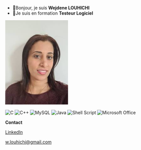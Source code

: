 - 👋Bonjour, je suis **Wejdene LOUHICHI**
- 👀Je suis en formation **Testeur Logiciel**

![photo de Wejdene LOUHICHI](https://github.com/wejdene-it/wejdene-it/blob/main/20200929_144742%20(1)%20(2).jpg)



<img alt="C" src="https://img.shields.io/badge/c-%2300599C.svg?style=for-the-badge&logo=c&logoColor=white"/> <img alt="C++" src="https://img.shields.io/badge/c++-%2300599C.svg?style=for-the-badge&logo=c%2B%2B&logoColor=white"/> <img alt="MySQL" src="https://img.shields.io/badge/mysql-%2300f.svg?style=for-the-badge&logo=mysql&logoColor=white"/> <img alt="Java" src="https://img.shields.io/badge/java-%23ED8B00.svg?style=for-the-badge&logo=java&logoColor=white"/> <img alt="Shell Script" src="https://img.shields.io/badge/shell_script-%23121011.svg?style=for-the-badge&logo=gnu-bash&logoColor=white"/> <img alt="Microsoft Office" src="https://img.shields.io/badge/Microsoft_Office-D83B01?style=for-the-badge&logo=microsoft-office&logoColor=white" />

 **Contact**
 
 [LinkedIn](https://www.linkedin.com/in/wejdene-louhichi-b96666213)
 
 w.louhichi@gmail.com

<!---
wejdene-it/wejdene-it is a ✨ special ✨ repository because its `README.md` (this file) appears on your GitHub profile.
You can click the Preview link to take a look at your changes.
--->
